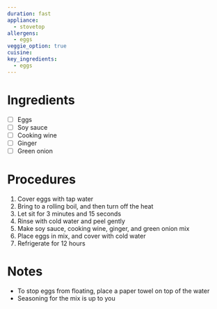 ```yaml
---
duration: fast
appliance:
  - stovetop
allergens:
  - eggs
veggie_option: true
cuisine: 
key_ingredients:
  - eggs
---
```

# Ingredients
- [ ] Eggs
- [ ] Soy sauce
- [ ] Cooking wine
- [ ] Ginger
- [ ] Green onion
# Procedures
1. Cover eggs with tap water
2. Bring to a rolling boil, and then turn off the heat
3. Let sit for 3 minutes and 15 seconds
4. Rinse with cold water and peel gently
5. Make soy sauce, cooking wine, ginger, and green onion mix
6. Place eggs in mix, and cover with cold water
7. Refrigerate for 12 hours
# Notes
- To stop eggs from floating, place a paper towel on top of the water
- Seasoning for the mix is up to you